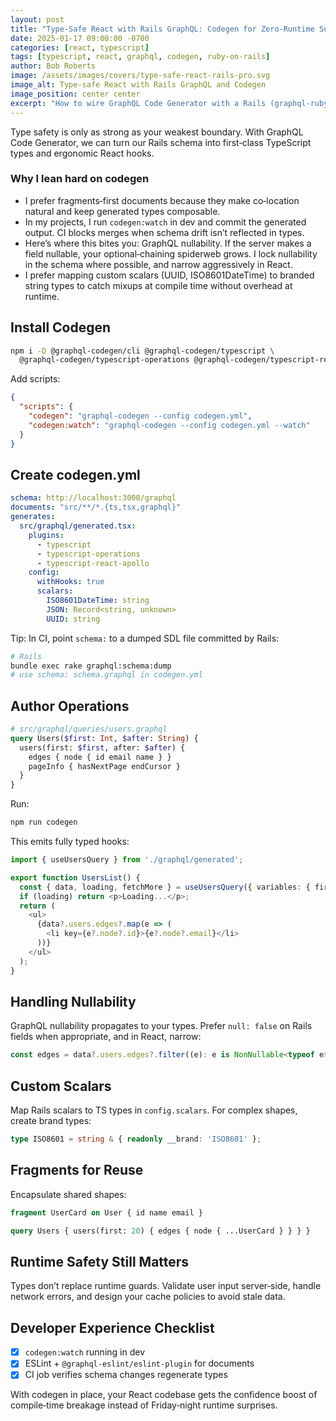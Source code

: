 ```yaml
---
layout: post
title: "Type‑Safe React with Rails GraphQL: Codegen for Zero‑Runtime Surprises"
date: 2025-01-17 09:00:00 -0700
categories: [react, typescript]
tags: [typescript, react, graphql, codegen, ruby-on-rails]
author: Bob Roberts
image: /assets/images/covers/type-safe-react-rails-pro.svg
image_alt: Type-safe React with Rails GraphQL and Codegen
image_position: center center
excerpt: "How to wire GraphQL Code Generator with a Rails (graphql‑ruby) schema to get end‑to‑end type safety, generated hooks, and faster developer feedback."
---
```




Type safety is only as strong as your weakest boundary. With GraphQL Code Generator, we can turn our Rails schema into first‑class TypeScript types and ergonomic React hooks.

### Why I lean hard on codegen

- I prefer fragments‑first documents because they make co‑location natural and keep generated types composable.
- In my projects, I run `codegen:watch` in dev and commit the generated output. CI blocks merges when schema drift isn’t reflected in types.
- Here’s where this bites you: GraphQL nullability. If the server makes a field nullable, your optional‑chaining spiderweb grows. I lock nullability in the schema where possible, and narrow aggressively in React.
- I prefer mapping custom scalars (UUID, ISO8601DateTime) to branded string types to catch mixups at compile time without overhead at runtime.

## Install Codegen

```bash
npm i -D @graphql-codegen/cli @graphql-codegen/typescript \
  @graphql-codegen/typescript-operations @graphql-codegen/typescript-react-apollo
```

Add scripts:

```json
{
  "scripts": {
    "codegen": "graphql-codegen --config codegen.yml",
    "codegen:watch": "graphql-codegen --config codegen.yml --watch"
  }
}
```

## Create codegen.yml

```yaml
schema: http://localhost:3000/graphql
documents: "src/**/*.{ts,tsx,graphql}"
generates:
  src/graphql/generated.tsx:
    plugins:
      - typescript
      - typescript-operations
      - typescript-react-apollo
    config:
      withHooks: true
      scalars:
        ISO8601DateTime: string
        JSON: Record<string, unknown>
        UUID: string
```

Tip: In CI, point `schema:` to a dumped SDL file committed by Rails:

```bash
# Rails
bundle exec rake graphql:schema:dump
# use schema: schema.graphql in codegen.yml
```

## Author Operations

```graphql
# src/graphql/queries/users.graphql
query Users($first: Int, $after: String) {
  users(first: $first, after: $after) {
    edges { node { id email name } }
    pageInfo { hasNextPage endCursor }
  }
}
```

Run:

```bash
npm run codegen
```

This emits fully typed hooks:

```ts
import { useUsersQuery } from './graphql/generated';

export function UsersList() {
  const { data, loading, fetchMore } = useUsersQuery({ variables: { first: 20 } });
  if (loading) return <p>Loading...</p>;
  return (
    <ul>
      {data?.users.edges?.map(e => (
        <li key={e?.node?.id}>{e?.node?.email}</li>
      ))}
    </ul>
  );
}
```

## Handling Nullability

GraphQL nullability propagates to your types. Prefer `null: false` on Rails fields when appropriate, and in React, narrow:

```ts
const edges = data?.users.edges?.filter((e): e is NonNullable<typeof e> => Boolean(e));
```

## Custom Scalars

Map Rails scalars to TS types in `config.scalars`. For complex shapes, create brand types:

```ts
type ISO8601 = string & { readonly __brand: 'ISO8601' };
```

## Fragments for Reuse

Encapsulate shared shapes:

```graphql
fragment UserCard on User { id name email }
```

```graphql
query Users { users(first: 20) { edges { node { ...UserCard } } } }
```

## Runtime Safety Still Matters

Types don’t replace runtime guards. Validate user input server‑side, handle network errors, and design your cache policies to avoid stale data.

## Developer Experience Checklist

- [x] `codegen:watch` running in dev
- [x] ESLint + `@graphql-eslint/eslint-plugin` for documents
- [x] CI job verifies schema changes regenerate types

With codegen in place, your React codebase gets the confidence boost of compile‑time breakage instead of Friday‑night runtime surprises.
